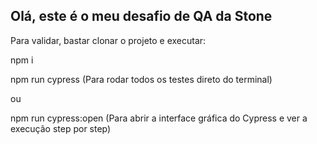 ## Olá, este é o meu desafio de QA da Stone

Para validar, bastar clonar o projeto e executar:

npm i

npm run cypress (Para rodar todos os testes direto do terminal)

ou

npm run cypress:open (Para abrir a interface gráfica do Cypress e ver a execução step por step)

